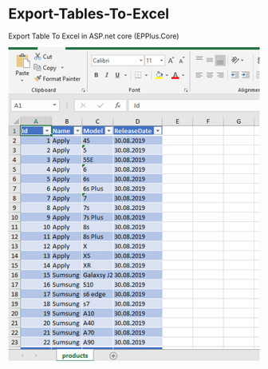 # Export-Tables-To-Excel
Export Table To Excel in ASP.net core (EPPlus.Core)

![](https://github.com/SurenKhachatryan/Export-Tables-To-Excel/blob/master/Annotation%202019-08-30%20192902.png)

